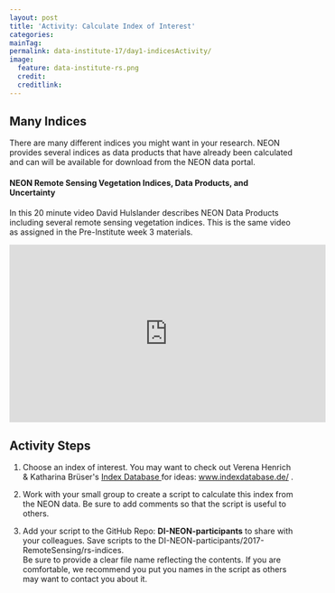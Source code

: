 ```yaml
---
layout: post
title: 'Activity: Calculate Index of Interest'
categories:
mainTag: 
permalink: data-institute-17/day1-indicesActivity/
image:
  feature: data-institute-rs.png
  credit:
  creditlink:
---
```



## Many Indices

There are many different indices you might want in your research. NEON provides
several indices as data products that have already been calculated and can will
be available for download from the NEON data portal. 

#### NEON Remote Sensing Vegetation Indices, Data Products, and Uncertainty

In this 20 minute video David Hulslander describes NEON Data Products including 
several remote sensing vegetation indices.  This is the same video as assigned 
in the Pre-Institute week 3 materials. 
 
<iframe width="560" height="315" src="https://www.youtube.com/embed/4_EYPNI-A5g" frameborder="0" allowfullscreen></iframe>


## Activity Steps

1. Choose an index of interest. You may want to check out Verena Henrich & Katharina Brüser's 
<a href="http://www.indexdatabase.de/" target="_blank"> Index Database </a> for ideas:
<a href="http://www.indexdatabase.de/" target="_blank"> www.indexdatabase.de/ </a>.  

2. Work with your small group to create a script to calculate this index from 
the NEON data. Be sure to add comments so that the script is useful to others. 

3. Add your script to the GitHub Repo: **DI-NEON-participants** to share with your
colleagues. Save scripts to the DI-NEON-participants/2017-RemoteSensing/rs-indices.  
Be sure to provide a clear file name reflecting the contents. If you are 
comfortable, we recommend you put you names in the script as others may want to 
contact you about it. 


